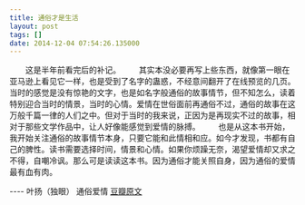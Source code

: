 ```yaml
---
title: 通俗才是生活
layout: post
tags: []
date: 2014-12-04 07:54:26.135000
---
```

　　这是半年前看完后的补记。 
　　其实本没必要再写上些东西，就像第一眼在亚马逊上看见它一样，也是受到了名字的蛊惑，不经意间翻开了在线预览的几页。当时的感觉是没有惊艳的文字，也是如名字般通俗的故事情节，但不知怎么，读着特别迎合当时的情景，当时的心情。爱情在世俗面前再通俗不过，通俗的故事在这万般千篇一律的人们之中。但对于当时的我来说，正因为是再现实不过的故事，相对于那些文学作品中，让人好像能感觉到爱情的脉搏。 
　　也是从这本书开始，我开始关注通俗的故事情节本身，只要它能和此情相和应。如今才发现，书都有自己的脾性。读书需要选择时间，情景和心情。如果你烦躁无奈，渴望爱情却又求之不得，自嘲冷讽。那么可是读读这本书。因为通俗才能关照自身，因为通俗的爱情最有血有肉。

---- 叶扬（独眼） 通俗爱情
[豆瓣原文](http://book.douban.com/review/6418837/)
